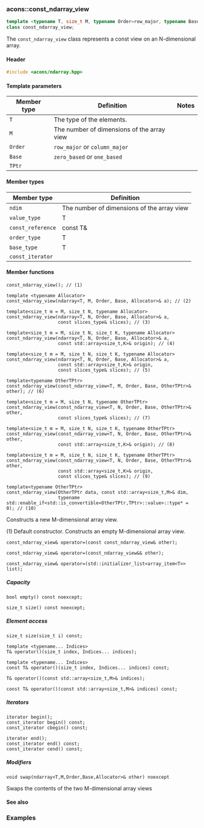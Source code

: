 ### acons::const_ndarray_view

```c++
template <typename T, size_t M, typename Order=row_major, typename Base=zero_based, typename TPtr=const T*>
class const_ndarray_view;  
```
The `const_ndarray_view` class represents a const view on an N-dimensional array.

#### Header
```c++
#include <acons/ndarray.hpp>
```

#### Template parameters

Member type                         |Definition|Notes
------------------------------------|----------|--------------------
`T`|The type of the elements.|
`M`|The number of dimensions of the array view|
`Order`|`row_major` or `column_major`|
`Base`|`zero_based` or `one_based`|
`TPtr`|

#### Member types

Member type                         |Definition
------------------------------------|------------------------------
`ndim`|The number of dimensions of the array view
`value_type`|T
`const_reference`|const T&
`order_type`|T
`base_type`|T
`const_iterator`|

#### Member functions

    const_ndarray_view(); // (1)

    template <typename Allocator>
    const_ndarray_view(ndarray<T, M, Order, Base, Allocator>& a); // (2)

    template<size_t m = M, size_t N, typename Allocator>
    const_ndarray_view(ndarray<T, N, Order, Base, Allocator>& a, 
                       const slices_type& slices); // (3)

    template<size_t m = M, size_t N, size_t K, typename Allocator>
    const_ndarray_view(ndarray<T, N, Order, Base, Allocator>& a, 
                       const std::array<size_t,K>& origin); // (4)

    template<size_t m = M, size_t N, size_t K, typename Allocator>
    const_ndarray_view(ndarray<T, N, Order, Base, Allocator>& a, 
                       const std::array<size_t,K>& origin,
                       const slices_type& slices); // (5)

    template<typename OtherTPtr>
    const_ndarray_view(const_ndarray_view<T, M, Order, Base, OtherTPtr>& other); // (6)

    template<size_t m = M, size_t N, typename OtherTPtr>
    const_ndarray_view(const_ndarray_view<T, N, Order, Base, OtherTPtr>& other, 
                       const slices_type& slices); // (7)

    template<size_t m = M, size_t N, size_t K, typename OtherTPtr>
    const_ndarray_view(const_ndarray_view<T, N, Order, Base, OtherTPtr>& other, 
                       const std::array<size_t,K>& origin); // (8)

    template<size_t m = M, size_t N, size_t K, typename OtherTPtr>
    const_ndarray_view(const_ndarray_view<T, N, Order, Base, OtherTPtr>& other, 
                       const std::array<size_t,K>& origin,
                       const slices_type& slices); // (9)

    template<typename OtherTPtr>
    const_ndarray_view(OtherTPtr data, const std::array<size_t,M>& dim,
                       typename std::enable_if<std::is_convertible<OtherTPtr,TPtr>::value>::type* = 0); // (10) 

Constructs a new M-dimensional array view.

(1) Default constructor. Constructs an empty M-dimensional array view.

    const_ndarray_view& operator=(const const_ndarray_view& other);

    const_ndarray_view& operator=(const_ndarray_view&& other);

    const_ndarray_view& operator=(std::initializer_list<array_item<T>> list);

##### Capacity

    bool empty() const noexcept;

    size_t size() const noexcept;

##### Element access

    size_t size(size_t i) const;

    template <typename... Indices>
    T& operator()(size_t index, Indices... indices); 

    template <typename... Indices>
    const T& operator()(size_t index, Indices... indices) const;

    T& operator()(const std::array<size_t,M>& indices); 

    const T& operator()(const std::array<size_t,M>& indices) const; 

##### Iterators

    iterator begin();
    const_iterator begin() const;
    const_iterator cbegin() const;

    iterator end();
    const_iterator end() const;
    const_iterator cend() const;

##### Modifiers

    void swap(ndarray<T,M,Order,Base,Allocator>& other) noexcept
Swaps the contents of the two M-dimensional array views

#### See also

### Examples
  

